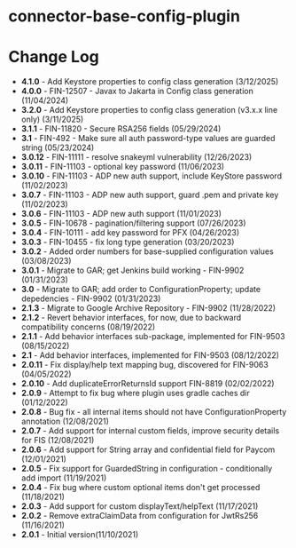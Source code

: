 # connector-base-config-plugin

# Change Log

+ **4.1.0** - Add Keystore properties to config class generation (3/12/2025)
+ **4.0.0** - FIN-12507 - Javax to Jakarta in Config class generation (11/04/2024)
+ **3.2.0** - Add Keystore properties to config class generation (v3.x.x line only) (3/11/2025)
+ **3.1.1** - FIN-11820 - Secure RSA256 fields (05/29/2024)
+ **3.1** - FIN-492 - Make sure all auth password-type values are guarded string (05/23/2024)
+ **3.0.12** - FIN-11111 - resolve snakeyml vulnerability (12/26/2023)
+ **3.0.11** - FIN-11103 - optional key password (11/06/2023)
+ **3.0.10** - FIN-11103 - ADP new auth support, include KeyStore password (11/02/2023)
+ **3.0.7** - FIN-11103 - ADP new auth support, guard .pem and private key (11/02/2023)
+ **3.0.6** - FIN-11103 - ADP new auth support (11/01/2023)
+ **3.0.5** - FIN-10678 - pagination/filtering support (07/26/2023)
+ **3.0.4** - FIN-10111 - add key password for PFX (04/26/2023)
+ **3.0.3** - FIN-10455 - fix long type generation (03/20/2023)
+ **3.0.2** - Added order numbers for base-supplied configuration values (03/08/2023)
+ **3.0.1** - Migrate to GAR; get Jenkins build working  - FIN-9902 (01/31/2023)
+ **3.0** - Migrate to GAR; add order to ConfigurationProperty; update depedencies  - FIN-9902 (01/31/2023)
+ **2.1.3** - Migrate to Google Archive Repository - FIN-9902 (11/28/2022)
+ **2.1.2** - Revert behavior interfaces, for now, due to backward compatibility concerns (08/19/2022)
+ **2.1.1** - Add behavior interfaces sub-package, implemented for FIN-9503 (08/15/2022)
+ **2.1** - Add behavior interfaces, implemented for FIN-9503 (08/12/2022)
+ **2.0.11** - Fix display/help text mapping bug, discovered for FIN-9063 (04/05/2022)
+ **2.0.10** - Add duplicateErrorReturnsId support FIN-8819 (02/02/2022)
+ **2.0.9** - Attempt to fix bug where plugin uses gradle caches dir (01/12/2022)
+ **2.0.8** - Bug fix - all internal items should not have ConfigurationProperty annotation (12/08/2021)
+ **2.0.7** - Add support for internal custom fields, improve security details for FIS (12/08/2021)
+ **2.0.6** - Add support for String array and confidential field for Paycom (12/01/2021)
+ **2.0.5** - Fix support for GuardedString in configuration - conditionally add import (11/19/2021)
+ **2.0.4** - Fix bug where custom optional items don't get processed (11/18/2021)
+ **2.0.3** - Add support for custom displayText/helpText (11/17/2021)
+ **2.0.2** - Remove extraClaimData from configuration for JwtRs256 (11/16/2021)
+ **2.0.1** - Initial version(11/10/2021)  
